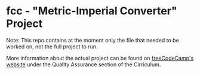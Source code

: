 # fcc - "Metric-Imperial Converter" Project
Note: This repo contains at the moment only the file that needed to be worked on, not the full project to run.

More information about the actual project can be found on [freeCodeCamp's website](https://www.freecodecamp.org) under the Quality Assurance section of the Cirriculum.
